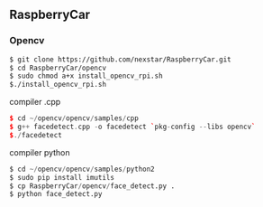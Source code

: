 ## RaspberryCar

### Opencv
```sh
$ git clone https://github.com/nexstar/RaspberryCar.git
$ cd RaspberryCar/opencv 
$ sudo chmod a+x install_opencv_rpi.sh
$./install_opencv_rpi.sh
```
compiler .cpp
```cpp
$ cd ~/opencv/opencv/samples/cpp
$ g++ facedetect.cpp -o facedetect `pkg-config --libs opencv` 
$./facedetect
```
compiler python
``` .py
$ cd ~/opencv/opencv/samples/python2
$ sudo pip install imutils
$ cp RaspberryCar/opencv/face_detect.py .
$ python face_detect.py
```



